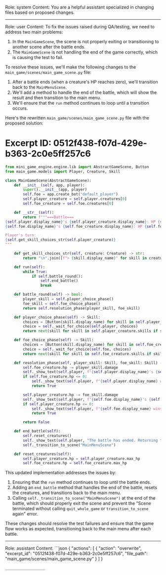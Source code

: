 Role: system
Content: You are a helpful assistant specialized in changing files based on proposed changes.
__________________
Role: user
Content: To fix the issues raised during QA/testing, we need to address two main problems:

1. In the `MainGameScene`, the scene is not properly exiting or transitioning to another scene after the battle ends.
2. The `MainGameScene` is not handling the end of the game correctly, which is causing the test to fail.

To resolve these issues, we'll make the following changes to the `main_game/scenes/main_game_scene.py` file:

1. After a battle ends (when a creature's HP reaches zero), we'll transition back to the `MainMenuScene`.
2. We'll add a method to handle the end of the battle, which will show the result and then transition to the main menu.
3. We'll ensure that the `run` method continues to loop until a transition occurs.

Here's the rewritten `main_game/scenes/main_game_scene.py` file with the proposed solution:

# Excerpt ID: 0512f438-f07d-429e-b363-2c0e5ff257c6
```python main_game/scenes/main_game_scene.py
from mini_game_engine.engine.lib import AbstractGameScene, Button
from main_game.models import Player, Creature, Skill

class MainGameScene(AbstractGameScene):
    def __init__(self, app, player):
        super().__init__(app, player)
        self.foe = app.create_bot("default_player")
        self.player_creature = self.player.creatures[0]
        self.foe_creature = self.foe.creatures[0]

    def __str__(self):
        return f"""===Battle===
{self.player.display_name}'s {self.player_creature.display_name}: HP {self.player_creature.hp}/{self.player_creature.max_hp}
{self.foe.display_name}'s {self.foe_creature.display_name}: HP {self.foe_creature.hp}/{self.foe_creature.max_hp}

Player's turn:
{self.get_skill_choices_str(self.player_creature)}
"""

    def get_skill_choices_str(self, creature: Creature) -> str:
        return "\n".join([f"> {skill.display_name}" for skill in creature.skills])

    def run(self):
        while True:
            if self.battle_round():
                self.end_battle()
                break

    def battle_round(self) -> bool:
        player_skill = self.player_choice_phase()
        foe_skill = self.foe_choice_phase()
        return self.resolution_phase(player_skill, foe_skill)

    def player_choice_phase(self) -> Skill:
        choices = [Button(skill.display_name) for skill in self.player_creature.skills]
        choice = self._wait_for_choice(self.player, choices)
        return next(skill for skill in self.player_creature.skills if skill.display_name == choice.display_name)

    def foe_choice_phase(self) -> Skill:
        choices = [Button(skill.display_name) for skill in self.foe_creature.skills]
        choice = self._wait_for_choice(self.foe, choices)
        return next(skill for skill in self.foe_creature.skills if skill.display_name == choice.display_name)

    def resolution_phase(self, player_skill: Skill, foe_skill: Skill) -> bool:
        self.foe_creature.hp -= player_skill.damage
        self._show_text(self.player, f"{self.player.display_name}'s {self.player_creature.display_name} used {player_skill.display_name}!")
        if self.foe_creature.hp <= 0:
            self._show_text(self.player, f"{self.player.display_name} wins!")
            return True

        self.player_creature.hp -= foe_skill.damage
        self._show_text(self.player, f"{self.foe.display_name}'s {self.foe_creature.display_name} used {foe_skill.display_name}!")
        if self.player_creature.hp <= 0:
            self._show_text(self.player, f"{self.foe.display_name} wins!")
            return True

        return False

    def end_battle(self):
        self.reset_creatures()
        self._show_text(self.player, "The battle has ended. Returning to the main menu.")
        self._transition_to_scene("MainMenuScene")

    def reset_creatures(self):
        self.player_creature.hp = self.player_creature.max_hp
        self.foe_creature.hp = self.foe_creature.max_hp
```

This updated implementation addresses the issues by:

1. Ensuring that the `run` method continues to loop until the battle ends.
2. Adding an `end_battle` method that handles the end of the battle, resets the creatures, and transitions back to the main menu.
3. Calling `self._transition_to_scene("MainMenuScene")` at the end of the battle, which should properly exit the scene and prevent the "Scene terminated without calling `quit_whole_game` or `transition_to_scene` again" error.

These changes should resolve the test failures and ensure that the game flow works as expected, transitioning back to the main menu after each battle.
__________________
Role: assistant
Content: ```json
{
  "actions": [
    {
      "action": "overwrite",
      "excerpt_id": "0512f438-f07d-429e-b363-2c0e5ff257c6",
      "file_path": "main_game/scenes/main_game_scene.py"
    }
  ]
}
```
__________________
